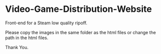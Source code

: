 # Video-Game-Distribution-Website

Front-end for a Steam low quality ripoff.

Please copy the images in the same folder as the html files or change the path in the html files.

Thank You.
